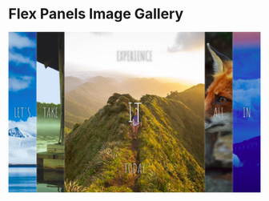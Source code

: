 # Flex Panels Image Gallery

<kbd>
  <img src=".github/screenshot.png" alt="screenshot" width="800" />
</kbd>
